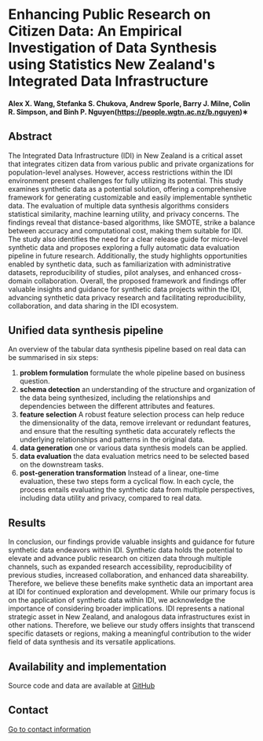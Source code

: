 # Enhancing Public Research on Citizen Data: An Empirical Investigation of Data Synthesis using Statistics New Zealand's Integrated Data Infrastructure
#### Alex X. Wang, Stefanka S. Chukova, Andrew Sporle, Barry J. Milne, Colin R. Simpson, and Binh P. Nguyen(https://people.wgtn.ac.nz/b.nguyen)∗

## Abstract
The Integrated Data Infrastructure (IDI) in New Zealand is a critical asset that integrates citizen data from various public and private organizations for population-level analyses. However, access restrictions within the IDI environment present challenges for fully utilizing its potential. This study examines synthetic data as a potential solution, offering a comprehensive framework for generating customizable and easily implementable synthetic data. The evaluation of multiple data synthesis algorithms considers statistical similarity, machine learning utility, and privacy concerns. The findings reveal that distance-based algorithms, like SMOTE, strike a balance between accuracy and computational cost, making them suitable for IDI. The study also identifies the need for a clear release guide for micro-level synthetic data and proposes exploring a fully automatic data evaluation pipeline in future research. Additionally, the study highlights opportunities enabled by synthetic data, such as familiarization with administrative datasets, reproducibility of studies, pilot analyses, and enhanced cross-domain collaboration. Overall, the proposed framework and findings offer valuable insights and guidance for synthetic data projects within the IDI, advancing synthetic data privacy research and facilitating reproducibility, collaboration, and data sharing in the IDI ecosystem.


## Unified data synthesis pipeline
An overview of the tabular data synthesis pipeline based on real data can be summarised in six steps:

1. **problem formulation** formulate the whole pipeline based on business question.
2. **schema detection** an understanding of the structure and organization of the data being synthesized, including the relationships and dependencies between the different attributes and features.
3. **feature selection**  A robust feature selection process can help reduce the dimensionality of the data, remove irrelevant or redundant features, and ensure that the resulting synthetic data accurately reflects the underlying relationships and patterns in the original data.
4. **data generation** one or various data synthesis models can be applied.
5. **data evaluation** the data evaluation metrics need to be selected based on the downstream tasks.
6. **post-generation transformation**  Instead of a linear, one-time evaluation, these two steps form a cyclical flow. In each cycle, the process entails evaluating the synthetic data from multiple perspectives, including data utility and privacy, compared to real data.



## Results

In conclusion, our findings provide valuable insights and guidance for future synthetic data endeavors within IDI. Synthetic data holds the potential to elevate and advance public research on citizen data through multiple channels, such as expanded research accessibility, reproducibility of previous studies, increased collaboration, and enhanced data shareability. Therefore, we believe these benefits make synthetic data an important area at IDI for continued exploration and development. While our primary focus is on the application of synthetic data within IDI, we acknowledge the importance of considering broader implications. IDI represents a national strategic asset in New Zealand, and analogous data infrastructures exist in other nations. Therefore, we believe our study offers insights that transcend specific datasets or regions, making a meaningful contribution to the wider field of data synthesis and its versatile applications.

## Availability and implementation
Source code and data are available at [GitHub](https://github.com/coksvictoria/IDI_TabularDataSynthesis/)

## Contact 
[Go to contact information](https://homepages.ecs.vuw.ac.nz/~nguyenb5/contact.html)

